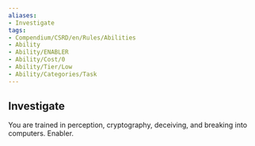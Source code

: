 ```yaml
---
aliases:
- Investigate
tags:
- Compendium/CSRD/en/Rules/Abilities
- Ability
- Ability/ENABLER
- Ability/Cost/0
- Ability/Tier/Low
- Ability/Categories/Task
---
```


  
## Investigate  
You are trained in perception, cryptography, deceiving, and breaking into computers. Enabler.